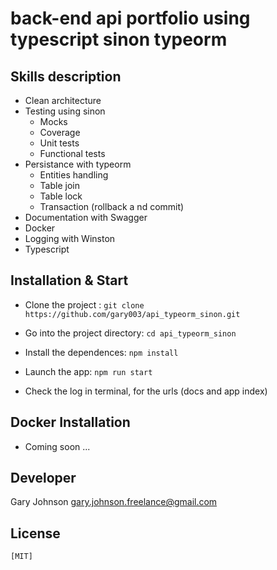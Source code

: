 #  back-end api portfolio using typescript sinon typeorm

## Skills description

- Clean architecture
- Testing using sinon
    * Mocks
    * Coverage
    * Unit tests
    * Functional tests
- Persistance with typeorm
    * Entities handling
    * Table join
    * Table lock
    * Transaction (rollback a nd commit)
- Documentation with Swagger
- Docker
- Logging with Winston
- Typescript

## Installation & Start

- Clone the project :
    `git clone https://github.com/gary003/api_typeorm_sinon.git`

- Go into the project directory:
    `cd api_typeorm_sinon`

- Install the dependences:
    `npm install`

- Launch the app:
    `npm run start`

- Check the log in terminal, for the urls (docs and app index)

## Docker Installation

- Coming soon ...

## Developer

Gary Johnson <gary.johnson.freelance@gmail.com>

## License

    [MIT]
